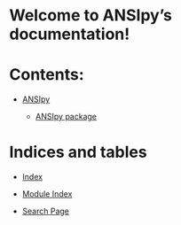 <!-- ANSIpy documentation master file, created by
sphinx-quickstart on Wed Jun 22 20:07:35 2022.
You can adapt this file completely to your liking, but it should at least
contain the root `toctree` directive. -->
# Welcome to ANSIpy’s documentation!

# Contents:


* [ANSIpy](modules.md)


    * [ANSIpy package](ANSIpy.md)


# Indices and tables


* [Index](genindex.md)


* [Module Index](py-modindex.md)


* [Search Page](search.md)
